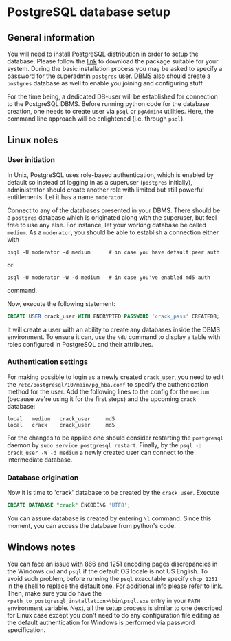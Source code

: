 # PostgreSQL database setup

## General information

You will need to install PostgreSQL distribution in order to setup the database. Please follow the
[link](https://www.postgresql.org/download/) to download the package suitable for your system.
During the basic installation process you may be asked to specify a password for the superadmin
`postgres` user. DBMS also should create a `postgres` database as well to enable you joining and configuring stuff.

For the time being, a dedicated DB-user will be established for connection to the PostgreSQL DBMS.
Before running python code for the database creation, one needs to create user via `psql` or
`pgAdmin4` utilities. Here, the command line approach will be enlightened (i.e. through `psql`).

## Linux notes

### User initiation

In Unix, PostgreSQL uses role-based authentication, which is enabled by default so instead of
logging in as a superuser (`postgres` initially), administrator should create another role with
limited but still powerful entitlements. Let it has a name `moderator`.

Connect to any of the databases presented in your DBMS. There should be a `postgres` database which
is originated along with the superuser, but feel free to use any else. For instance, let your
working database be called `medium`. As a `moderator`, you should be able to establish a connection
either with

```shell
psql -U moderator -d medium      # in case you have default peer auth
```

or

```shell
psql -U moderator -W -d medium   # in case you've enabled md5 auth
```

command.

Now, execute the following statement:

```sql
CREATE USER crack_user WITH ENCRYPTED PASSWORD 'crack_pass' CREATEDB;
```

It will create a user with an ability to create any databases inside the DBMS environment. To ensure
it can, use the `\du` command to display a table with roles configured in PostgreSQL and their
attributes.

### Authentication settings

For making possible to login as a newly created `crack_user`, you need to edit the
`/etc/postgresql/10/main/pg_hba.conf` to specify the authentication method for the user. Add the
following lines to the config for the `medium` (because we're using it for the first steps) and
the upcoming `crack` database:

```shell
local   medium   crack_user     md5
local   crack    crack_user     md5
```

For the changes to be applied one should consider restarting the `postgresql` daemon by
`sudo service postgresql restart`. Finally, by the `psql -U crack_user -W -d medium` a newly created
user can connect to the intermediate database.

### Database origination

Now it is time to 'crack' database to be created by the `crack_user`. Execute

```sql
CREATE DATABASE "crack" ENCODING 'UTF8';
```

You can assure database is created by entering `\l` command. Since this moment, you can access
the database from python's code.

## Windows notes

You can face an issue with 866 and 1251 encoding pages discrepancies in the Windows `cmd` and `psql`
if the default OS locale is not US English. To avoid such problem, before running the `psql`
executable specify `chcp 1251` in the shell to replace the default one. For additional info please
refer to [link](https://iu5bmstu.ru/index.php/PostgreSQL_-_%D0%9A%D0%B8%D1%80%D0%B8%D0%BB%D0%BB%D0%B8%D1%86%D0%B0_%D0%B2_psql_%D0%BF%D0%BE%D0%B4_Windows).
Then, make sure you do have the `<path_to_postgresql_installation>\bin\psql.exe` entry in your
`PATH` environment variable. Next, all the setup process is similar to one described for Linux case
except you don't need to do any configuration file editing as the default authentication for
Windows is performed via password specification.
